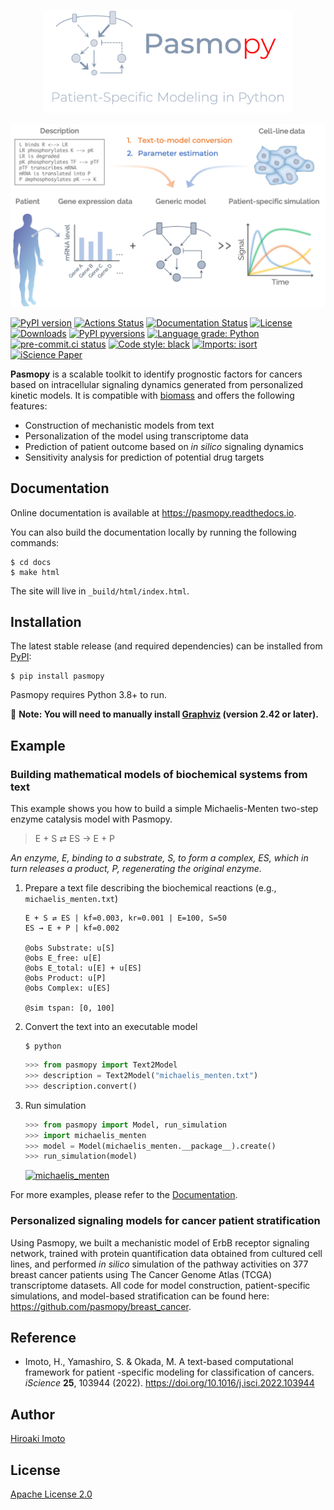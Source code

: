 <br>
<p align="center">
    <a href="https://pasmopy.readthedocs.io/en/latest">
        <img src="https://raw.githubusercontent.com/pasmopy/pasmopy/master/docs/_static/img/pasmopy-project-logo.png" width="400">
    </a>
</p>

[![overview](https://raw.githubusercontent.com/pasmopy/pasmopy/master/docs/_static/img/overview.png)](https://pasmopy.readthedocs.io)

[![PyPI version](https://img.shields.io/pypi/v/pasmopy.svg?logo=PyPI&logoColor=white)](https://pypi.python.org/pypi/pasmopy)
[![Actions Status](https://github.com/pasmopy/pasmopy/workflows/Tests/badge.svg)](https://github.com/pasmopy/pasmopy/actions)
[![Documentation Status](https://img.shields.io/readthedocs/pasmopy/latest.svg?logo=read%20the%20docs&logoColor=white&&label=Docs&version=latest)](https://pasmopy.readthedocs.io/en/latest/?badge=latest)
[![License](https://img.shields.io/badge/License-Apache%202.0-green.svg?logo=apache)](https://opensource.org/licenses/Apache-2.0)
[![Downloads](https://pepy.tech/badge/pasmopy)](https://pepy.tech/project/pasmopy)
[![PyPI pyversions](https://img.shields.io/pypi/pyversions/pasmopy.svg?logo=Python&logoColor=white)](https://pypi.python.org/pypi/pasmopy)
[![Language grade: Python](https://img.shields.io/lgtm/grade/python/g/pasmopy/pasmopy.svg?logo=lgtm&logoWidth=18)](https://lgtm.com/projects/g/pasmopy/pasmopy/context:python)
[![pre-commit.ci status](https://results.pre-commit.ci/badge/github/pasmopy/pasmopy/master.svg)](https://results.pre-commit.ci/latest/github/pasmopy/pasmopy/master)
[![Code style: black](https://img.shields.io/badge/code%20style-black-000000.svg)](https://github.com/psf/black)
[![Imports: isort](https://img.shields.io/badge/%20imports-isort-%231674b1?style=flat&labelColor=ef8336)](https://pycqa.github.io/isort/)
[![iScience Paper](https://img.shields.io/badge/DOI-10.1016%2Fj.isci.2022.103944-blue)](https://doi.org/10.1016/j.isci.2022.103944)

**Pasmopy** is a scalable toolkit to identify prognostic factors for cancers based on intracellular signaling dynamics generated from personalized kinetic models. It is compatible with [biomass](https://github.com/biomass-dev/biomass) and offers the following features:

- Construction of mechanistic models from text
- Personalization of the model using transcriptome data
- Prediction of patient outcome based on _in silico_ signaling dynamics
- Sensitivity analysis for prediction of potential drug targets

## Documentation

Online documentation is available at https://pasmopy.readthedocs.io.

You can also build the documentation locally by running the following commands:

```shell
$ cd docs
$ make html
```

The site will live in `_build/html/index.html`.

## Installation

The latest stable release (and required dependencies) can be installed from [PyPI](https://pypi.python.org/pypi/pasmopy):

```
$ pip install pasmopy
```

Pasmopy requires Python 3.8+ to run.

:ledger: **Note: You will need to manually install [Graphviz](https://www.graphviz.org) (version 2.42 or later).**

## Example

### Building mathematical models of biochemical systems from text

This example shows you how to build a simple Michaelis-Menten two-step enzyme catalysis model with Pasmopy.

> E + S ⇄ ES → E + P

_An enzyme, E, binding to a substrate, S, to form a complex, ES, which in turn releases a product, P, regenerating the original enzyme._

1. Prepare a text file describing the biochemical reactions (e.g., `michaelis_menten.txt`)

   ```
   E + S ⇄ ES | kf=0.003, kr=0.001 | E=100, S=50
   ES → E + P | kf=0.002

   @obs Substrate: u[S]
   @obs E_free: u[E]
   @obs E_total: u[E] + u[ES]
   @obs Product: u[P]
   @obs Complex: u[ES]

   @sim tspan: [0, 100]
   ```

1. Convert the text into an executable model

   ```shell
   $ python
   ```

   ```python
   >>> from pasmopy import Text2Model
   >>> description = Text2Model("michaelis_menten.txt")
   >>> description.convert()
   ```

1. Run simulation

   ```python
   >>> from pasmopy import Model, run_simulation
   >>> import michaelis_menten
   >>> model = Model(michaelis_menten.__package__).create()
   >>> run_simulation(model)
   ```

   [![michaelis_menten](https://raw.githubusercontent.com/pasmopy/pasmopy/master/docs/_static/img/michaelis_menten_sim.png)](https://pasmopy.readthedocs.io/en/latest/model_development.html#michaelis-menten-enzyme-kinetics)

For more examples, please refer to the [Documentation](https://pasmopy.readthedocs.io/en/latest/).

### Personalized signaling models for cancer patient stratification

Using Pasmopy, we built a mechanistic model of ErbB receptor signaling network, trained with protein quantification data obtained from cultured cell lines, and performed _in silico_ simulation of the pathway activities on 377 breast cancer patients using The Cancer Genome Atlas (TCGA) transcriptome datasets. All code for model construction, patient-specific simulations, and model-based stratification can be found here: https://github.com/pasmopy/breast_cancer.

## Reference

- Imoto, H., Yamashiro, S. & Okada, M. A text-based computational framework for patient -specific modeling for classification of cancers. _iScience_ **25**, 103944 (2022). https://doi.org/10.1016/j.isci.2022.103944

## Author

[Hiroaki Imoto](https://github.com/himoto)

## License

[Apache License 2.0](https://github.com/pasmopy/pasmopy/blob/master/LICENSE)

